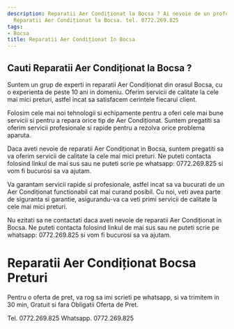 ```yaml
---
description: Reparatii Aer Condiționat la Bocsa ? Ai nevoie de un profesionist in
  Reparatii Aer Condiționat la Bocsa. tel. 0772.269.825
tags:
- Bocsa
title: Reparatii Aer Condiționat In Bocsa
---
```



## Cauti Reparatii Aer Condiționat la Bocsa ?

Suntem un grup de experti in reparatii Aer Condiționat din orasul Bocsa, cu o experienta de peste 10 ani in domeniu. Oferim servicii de calitate la cele mai mici preturi, astfel incat sa satisfacem cerintele fiecarui client. 

Folosim cele mai noi tehnologii si echipamente pentru a oferi cele mai bune servicii si pentru a repara orice tip de Aer Condiționat. Suntem pregatiti sa oferim servicii profesionale si rapide pentru a rezolva orice problema aparuta.

Daca aveti nevoie de reparatii Aer Condiționat in Bocsa, suntem pregatiti sa va oferim servicii de calitate la cele mai mici preturi. Ne puteti contacta folosind linkul de mai sus sau ne puteti scrie pe whatsapp: 0772.269.825 si vom fi bucurosi sa va ajutam. 

Va garantam servicii rapide si profesionale, astfel incat sa va bucurati de un Aer Condiționat functionabil cat mai curand posibil. Cu noi, veti avea parte de siguranta si garantie, asigurandu-va ca veti primi servicii de calitate la cele mai mici preturi. 

Nu ezitati sa ne contactati daca aveti nevoie de reparatii Aer Condiționat in Bocsa. Ne puteti contacta folosind linkul de mai sus sau ne puteti scrie pe whatsapp: 0772.269.825 si vom fi bucurosi sa va ajutam.

# Reparatii Aer Condiționat Bocsa Preturi
Pentru o oferta de pret, va rog sa imi scrieti pe whatsapp, si va trimitem in 30 min, Gratuit si fara Obligatii Oferta de Pret.

Tel. 0772.269.825
Whatsapp. 0772.269.825